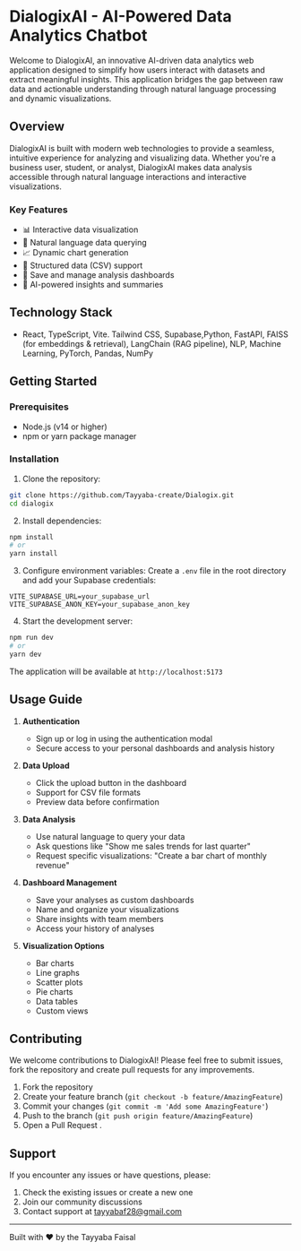 # DialogixAI - AI-Powered Data Analytics Chatbot

Welcome to DialogixAI, an innovative AI-driven data analytics web application designed to simplify how users interact with datasets and extract meaningful insights. This application bridges the gap between raw data and actionable understanding through natural language processing and dynamic visualizations.

## Overview

DialogixAI is built with modern web technologies to provide a seamless, intuitive experience for analyzing and visualizing data. Whether you're a business user, student, or analyst, DialogixAI makes data analysis accessible through natural language interactions and interactive visualizations.

### Key Features

- 📊 Interactive data visualization
- 💬 Natural language data querying
- 📈 Dynamic chart generation
- 📑 Structured data (CSV) support
- 💾 Save and manage analysis dashboards
- 🤖 AI-powered insights and summaries

## Technology Stack

- React, TypeScript, Vite. Tailwind CSS, Supabase,Python, FastAPI, FAISS (for embeddings & retrieval), LangChain (RAG pipeline), NLP, Machine Learning, PyTorch, Pandas, NumPy

## Getting Started

### Prerequisites

- Node.js (v14 or higher)
- npm or yarn package manager

### Installation

1. Clone the repository:

```bash
git clone https://github.com/Tayyaba-create/Dialogix.git
cd dialogix
```

2. Install dependencies:

```bash
npm install
# or
yarn install
```

3. Configure environment variables:
   Create a `.env` file in the root directory and add your Supabase credentials:

```env
VITE_SUPABASE_URL=your_supabase_url
VITE_SUPABASE_ANON_KEY=your_supabase_anon_key
```

4. Start the development server:

```bash
npm run dev
# or
yarn dev
```

The application will be available at `http://localhost:5173`

## Usage Guide

1. **Authentication**

   - Sign up or log in using the authentication modal
   - Secure access to your personal dashboards and analysis history

2. **Data Upload**

   - Click the upload button in the dashboard
   - Support for CSV file formats
   - Preview data before confirmation

3. **Data Analysis**

   - Use natural language to query your data
   - Ask questions like "Show me sales trends for last quarter"
   - Request specific visualizations: "Create a bar chart of monthly revenue"

4. **Dashboard Management**

   - Save your analyses as custom dashboards
   - Name and organize your visualizations
   - Share insights with team members
   - Access your history of analyses

5. **Visualization Options**
   - Bar charts
   - Line graphs
   - Scatter plots
   - Pie charts
   - Data tables
   - Custom views

## Contributing

We welcome contributions to DialogixAI! Please feel free to submit issues, fork the repository and create pull requests for any improvements.

1. Fork the repository
2. Create your feature branch (`git checkout -b feature/AmazingFeature`)
3. Commit your changes (`git commit -m 'Add some AmazingFeature'`)
4. Push to the branch (`git push origin feature/AmazingFeature`)
5. Open a Pull Request
.

## Support

If you encounter any issues or have questions, please:

1. Check the existing issues or create a new one
2. Join our community discussions
3. Contact support at tayyabaf28@gmail.com

---

Built with ❤️ by the Tayyaba Faisal
